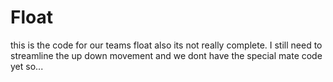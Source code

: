 # Float
this is the code for our teams float
also its not really complete. I still need to streamline the up down movement and we dont have the special mate code yet so...
